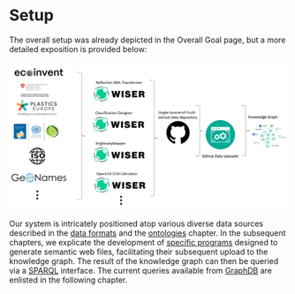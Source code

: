 # Setup

The overall setup was already depicted in the Overall Goal page, but a more detailed exposition is provided below:

!["Overall Setup"](../../KG-Setup.png "Overall SP4-Setup")

Our system is intricately positioned atop various diverse data sources described in the [data formats](../../data_formats/) and the [ontologies](../../ontologies/) chapter. In the subsequent chapters, we explicate the development of [specific programs](../../tools/) designed to generate semantic web files, facilitating their subsequent upload to the knowledge graph. The result of the knowledge graph can then be queried via a [SPARQL](https://www.w3.org/TR/sparql11-query/) interface. The current queries available from [GraphDB](https://wiser-flagship.interactions.ics.unisg.ch/login) are enlisted in the following chapter.